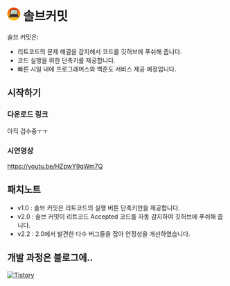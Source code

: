 


# <img src="https://github.com/okanekudasai/leetcode_hotkey/blob/master/%ED%94%84%EB%A1%A0%ED%8A%B8%EC%86%8C%EC%8A%A4/images/icon-128.png?raw=true" width="30" height="30"/> 솔브커밋

솔브 커밋은:
- 리트코드의 문제 해결을 감지해서 코드를 깃허브에 푸쉬해 줍니다.
- 코드 실행을 위한 단축키를 제공합니다.
- 빠른 시일 내에 프로그래머스와 백준도 서비스 제공 예정입니다.

## 시작하기

### 다운로드 링크
아직 검수중ㅜㅜ

### 시연영상
https://youtu.be/HZpwY9qWm7Q

## 패치노트
- v1.0 : 솔브 커밋은 리트코드의 실행 버튼 단축키만을 제공합니다.
- v2.0 : 솔브 커밋이 리트코드 Accepted 코드를 자동 감지하여 깃허브에 푸쉬해 줍니다.
- v2.2 : 2.0에서 발견한 다수 버그들을 잡아 안정성을 개선하였습니다.

## 개발 과정은 블로그에..</br>
</a> <a href = "https://okane-on-cliff.tistory.com/"> <img alt="Tistory" src ="https://img.shields.io/badge/Tistory-white.svg?&style=for-the-badge"/></a>
